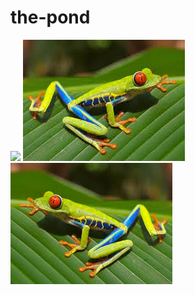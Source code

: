 # the-pond

![](https://www.gardeningknowhow.com/wp-content/uploads/2012/06/backyard-water-garden.jpg)
![](https://github.com/goosesnest/the-pond/blob/master/frog2.jpeg?raw=true)![](https://github.com/goosesnest/the-pond/blob/master/frog.jpeg?raw=true)
